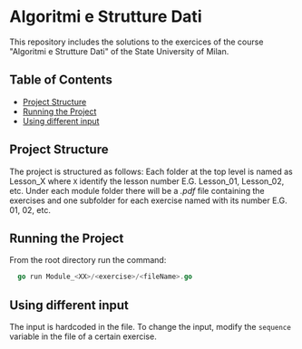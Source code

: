 # Algoritmi e Strutture Dati

This repository includes the solutions to the exercices of the course "Algoritmi e Strutture Dati" of the State University of Milan.

## Table of Contents

- [Project Structure](#project-structure)
- [Running the Project](#running-the-project)
- [Using different input](#using-different-input)


## Project Structure

The project is structured as follows:
Each folder at the top level is named as Lesson_X where `X` identify the lesson number E.G. Lesson_01, Lesson_02, etc.
Under each module folder there will be a _.pdf_ file containing the exercises and one subfolder for each exercise named with its number E.G. 01, 02, etc.

## Running the Project
From the root directory run the command:
```go
  go run Module_<XX>/<exercise>/<fileName>.go
```

## Using different input
The input is hardcoded in the file. To change the input, modify the `sequence` variable in the file of a certain exercise.